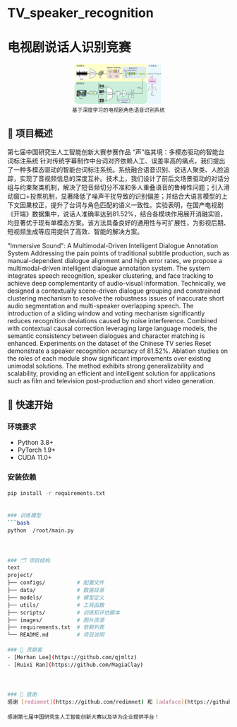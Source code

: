 # TV_speaker_recognition
# 电视剧说话人识别竞赛

<div align="center">
  <img src="./images/image1.png" alt="模型总览" width="200">
  <br>
  <small>基于深度学习的电视剧角色语音识别系统</small>
</div>

## 📖 项目概述

第七届中国研究生人工智能创新大赛参赛作品
“声”临其境：多模态驱动的智能台词标注系统 
针对传统字幕制作中台词对齐依赖人工、误差率高的痛点，我们提出了一种多模态驱动的智能台词标注系统。系统融合语音识别、说话人聚类、人脸追踪，实现了音视频信息的深度互补。技术上，我们设计了前后文场景驱动的对话分组与约束聚类机制，解决了短音频切分不准和多人重叠语音的鲁棒性问题；引入滑动窗口+投票机制，显著降低了噪声干扰导致的识别偏差；并结合大语言模型的上下文因果校正，提升了台词与角色匹配的语义一致性。实验表明，在国产电视剧《开端》数据集中，说话人准确率达到81.52%，结合各模块作用展开消融实验，均显著优于现有单模态方案。该方法具备良好的通用性与可扩展性，为影视后期、短视频生成等应用提供了高效、智能的解决方案。 

"Immersive Sound": A Multimodal-Driven Intelligent Dialogue Annotation System
Addressing the pain points of traditional subtitle production, such as manual-dependent dialogue alignment and high error rates, we propose a multimodal-driven intelligent dialogue annotation system. The system integrates speech recognition, speaker clustering, and face tracking to achieve deep complementarity of audio-visual information. Technically, we designed a contextually scene-driven dialogue grouping and constrained clustering mechanism to resolve the robustness issues of inaccurate short audio segmentation and multi-speaker overlapping speech. The introduction of a sliding window and voting mechanism significantly reduces recognition deviations caused by noise interference. Combined with contextual causal correction leveraging large language models, the semantic consistency between dialogues and character matching is enhanced. Experiments on the dataset of the Chinese TV series Reset demonstrate a speaker recognition accuracy of 81.52%. Ablation studies on the roles of each module show significant improvements over existing unimodal solutions. The method exhibits strong generalizability and scalability, providing an efficient and intelligent solution for applications such as film and television post-production and short video generation.



## 🚀 快速开始

### 环境要求

- Python 3.8+
- PyTorch 1.9+
- CUDA 11.0+ 

### 安装依赖

```bash
pip install -r requirements.txt


### 训练模型
```bash
python  /root/main.py



### 🗂 项目结构
text
project/
├── configs/          # 配置文件
├── data/             # 数据目录
├── models/           # 模型定义
├── utils/            # 工具函数
├── scripts/          # 训练和评估脚本
├── images/           # 图片资源
├── requirements.txt  # 依赖列表
└── README.md         # 项目说明

### 👥 贡献者
- [Merhan Lee](https://github.com/qjmltz)
- [Ruixi Ran](https://github.com/MagiaClay)



### 🙏 致谢
感谢 [redimnet](https://github.com/redimnet) 和 [adaface](https://github.com/adaface) 提供的宝贵资源和代码参考！

感谢第七届中国研究生人工智能创新大赛以及华为企业提供平台！




